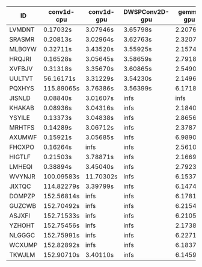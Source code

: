 |ID|conv1d-cpu|conv1d-gpu|DWSPConv2D-gpu|gemm-gpu|avg|
|-|-|-|-|-|-|
|LVMDNT|0.17032s|3.07946s|3.65798s|2.20766s|2.27886s|
|SRASMR|0.20813s|3.02964s|3.62763s|2.32073s|2.29653s|
|MLBOYW|0.32711s|3.43520s|3.55925s|2.15741s|2.36974s|
|HRQJRI|0.16528s|3.05645s|3.58659s|2.79186s|2.40005s|
|XVFBJV|0.31318s|3.35670s|3.60865s|2.54901s|2.45688s|
|UULTVT|56.16171s|3.31229s|3.54230s|2.14966s|16.29149s|
|PQXHYS|115.89065s|3.76386s|3.56399s|6.17187s|32.34760s|
|JISNLD|0.08840s|3.01607s|infs|infs|infs|
|KHAKAB|0.08936s|3.04316s|infs|2.18400s|infs|
|YSYILE|0.13373s|3.04838s|infs|2.86561s|infs|
|MRHTFS|0.14289s|3.06712s|infs|2.37871s|infs|
|AXUMWF|0.15921s|3.05685s|infs|6.98902s|infs|
|FHCXPO|0.16264s|infs|infs|2.56107s|infs|
|HIGTLF|0.21503s|3.78871s|infs|2.16699s|infs|
|LMHEQI|0.38894s|3.45040s|infs|2.79238s|infs|
|WVYNJR|100.09583s|11.70302s|infs|6.15370s|infs|
|JIXTQC|114.82279s|3.39799s|infs|6.14748s|infs|
|DOMPZP|152.56814s|infs|infs|6.17819s|infs|
|GUZCWB|152.70492s|infs|infs|6.21540s|infs|
|ASJXFI|152.71533s|infs|infs|6.21055s|infs|
|YZHOHT|152.75456s|infs|infs|2.17383s|infs|
|NLGGGC|152.75991s|infs|infs|6.22715s|infs|
|WCXUMP|152.82892s|infs|infs|6.18374s|infs|
|TKWJLM|152.90710s|3.40110s|infs|6.14599s|infs|
